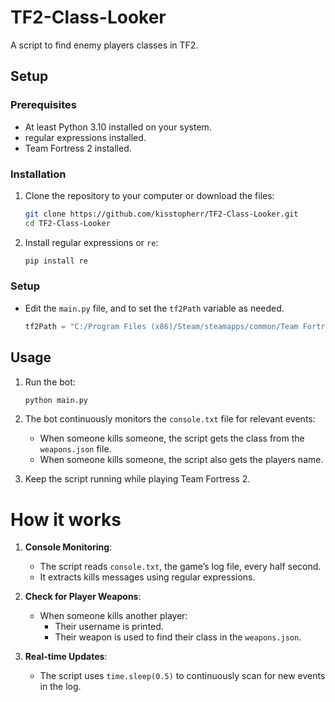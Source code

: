 # TF2-Class-Looker
A script to find enemy players classes in TF2.

## Setup

### Prerequisites

- At least Python 3.10 installed on your system.
- regular expressions installed.
- Team Fortress 2 installed.

### Installation

1. Clone the repository to your computer or download the files:

    ```sh
    git clone https://github.com/kisstopherr/TF2-Class-Looker.git
    cd TF2-Class-Looker
    ```
2. Install regular expressions or `re`:

   ```sh
   pip install re
   ```

### Setup

- Edit the `main.py` file, and to set the `tf2Path` variable as needed.

    ```python
    tf2Path = "C:/Program Files (x86)/Steam/steamapps/common/Team Fortress 2/tf"
    ```

## Usage

1. Run the bot:

    ```sh
    python main.py
    ```

2. The bot continuously monitors the `console.txt` file for relevant events:
    - When someone kills someone, the script gets the class from the `weapons.json` file.
    - When someone kills someone, the script also gets the players name. 

3. Keep the script running while playing Team Fortress 2.

# How it works

1. **Console Monitoring**:
    - The script reads `console.txt`, the game’s log file, every half second.
    - It extracts kills messages using regular expressions.

2. **Check for Player Weapons**:
    - When someone kills another player:
        - Their username is printed.
        - Their weapon is used to find their class in the `weapons.json`.

3. **Real-time Updates**:
    - The script uses `time.sleep(0.5)` to continuously scan for new events in the log.
